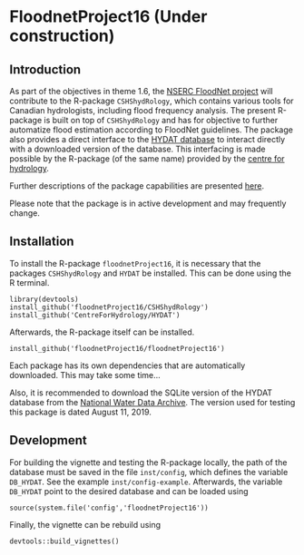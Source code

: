 # FloodnetProject16 (Under construction)

## Introduction

As part of the objectives in theme 1.6, the [NSERC FloodNet project](http://www.nsercfloodnet.ca/) will contribute to the R-package `CSHShydRology`, which contains various tools for Canadian hydrologists, including flood frequency analysis.
The present R-package is built on top of `CSHShydRology` and has for objective to further automatize flood estimation according to FloodNet guidelines.
The package also provides a direct interface to the 
[HYDAT database](https://www.canada.ca/en/environment-climate-change/services/water-overview/quantity/monitoring/survey/data-products-services/national-archive-hydat.html)
to interact directly with a downloaded version of the database.
This interfacing is made possible by the R-package (of the same name) provided by 
the [centre for hydrology](https://github.com/CentreForHydrology/HYDAT).

Further descriptions of the package capabilities are presented [here](http://htmlpreview.github.io/?https://github.com/floodnetProject16/floodnetProject16/blob/master/inst/doc/floodNetProject16.html).

Please note that the package is in active development and may frequently change.

## Installation

To install the R-package `floodnetProject16`, it is necessary that the packages `CSHShydRology` and `HYDAT` be installed. This can be done using the R terminal.

    library(devtools)
    install_github('floodnetProject16/CSHShydRology')
    install_github('CentreForHydrology/HYDAT')

Afterwards, the R-package itself can be installed.

    install_github('floodnetProject16/floodnetProject16')

Each package has its own dependencies that are automatically
downloaded. This may take some time...

Also, it is recommended to download the SQLite version of the HYDAT database from the
[National Water Data Archive](http://collaboration.cmc.ec.gc.ca/cmc/hydrometrics/www/).
The version used for testing this package is dated August 11, 2019.

## Development

For building the vignette and testing the R-package locally, the path of the database must be saved in the file `inst/config`, which defines the variable `DB_HYDAT`. 
See the example `inst/config-example`.
Afterwards, the variable `DB_HYDAT` point to the desired database and can be loaded using 

    source(system.file('config','floodnetProject16'))
    
Finally, the vignette can be rebuild using

    devtools::build_vignettes()

